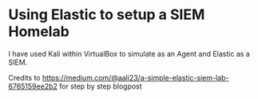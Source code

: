 <h1>Using Elastic to setup a SIEM Homelab</h1>

I have used Kali within VirtualBox to simulate as an Agent and Elastic as a SIEM.

Credits to https://medium.com/@aali23/a-simple-elastic-siem-lab-6765159ee2b2 for step by step blogpost
